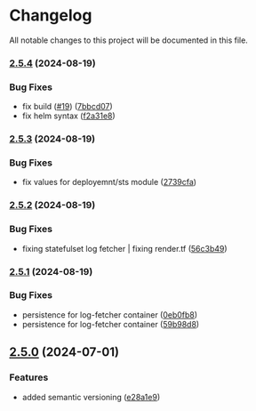 # Changelog

All notable changes to this project will be documented in this file.

### [2.5.4](https://github.com/axetrading/terraform-helm-aws-deployment/compare/v2.5.3...v2.5.4) (2024-08-19)


### Bug Fixes

* fix build ([#19](https://github.com/axetrading/terraform-helm-aws-deployment/issues/19)) ([7bbcd07](https://github.com/axetrading/terraform-helm-aws-deployment/commit/7bbcd07bd7fbf2c1629504ba92750574ff2689fc))
* fix helm syntax ([f2a31e8](https://github.com/axetrading/terraform-helm-aws-deployment/commit/f2a31e8bd60d89e6609d693b9f794d8e0360040d))

### [2.5.3](https://github.com/axetrading/terraform-helm-aws-deployment/compare/v2.5.2...v2.5.3) (2024-08-19)


### Bug Fixes

* fix values for deployemnt/sts module ([2739cfa](https://github.com/axetrading/terraform-helm-aws-deployment/commit/2739cfa416e5da90090b7e435b3634fc1ebb6e84))

### [2.5.2](https://github.com/axetrading/terraform-helm-aws-deployment/compare/v2.5.1...v2.5.2) (2024-08-19)


### Bug Fixes

* fixing statefulset log fetcher | fixing render.tf ([56c3b49](https://github.com/axetrading/terraform-helm-aws-deployment/commit/56c3b491c40837d23522e21519a8e60aac19b740))

### [2.5.1](https://github.com/axetrading/terraform-helm-aws-deployment/compare/v2.5.0...v2.5.1) (2024-08-19)


### Bug Fixes

* persistence for log-fetcher container ([0eb0fb8](https://github.com/axetrading/terraform-helm-aws-deployment/commit/0eb0fb8cdf3c93de570939aa5179b203b876f20d))
* persistence for log-fetcher container ([59b98d8](https://github.com/axetrading/terraform-helm-aws-deployment/commit/59b98d829dd400420342be5c4e8f8546f4515a42))

## [2.5.0](https://github.com/axetrading/terraform-helm-aws-deployment/compare/v2.4.4...v2.5.0) (2024-07-01)


### Features

* added semantic versioning ([e28a1e9](https://github.com/axetrading/terraform-helm-aws-deployment/commit/e28a1e9ffcb4e644ccf18a2639f6d0e2d27f5e16))

